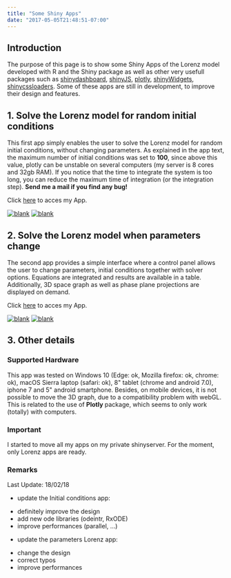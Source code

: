 ```yaml
---
title: "Some Shiny Apps"
date: "2017-05-05T21:48:51-07:00"
---
```


## Introduction

The purpose of this page is to show some Shiny Apps of the Lorenz model developed with R and the Shiny package as well as other very usefull packages such as [shinydashboard](https://rstudio.github.io/shinydashboard/),
[shinyJS](https://github.com/daattali/shinyjs), [plotly](https://plot.ly/r/),
[shinyWidgets](https://github.com/dreamRs/shinyWidgets),
[shinycssloaders](https://github.com/andrewsali/shinycssloaders). Some of these apps are still in development, to improve their design and features.

## 1. Solve the Lorenz model for random initial conditions

This first app simply enables the user to solve the Lorenz model for random initial conditions, without changing parameters.
As explained in the app text, the maximum number of initial conditions was set to **100**, since above this value, plotly can be unstable on several computers (my server is 8 cores and 32gb RAM). If you notice that the time to integrate the system is too long, you can reduce the maximum time of integration (or the integration step). **Send me a mail if you find any bug!**<br/>

Click [here](http://130.60.24.205/Lorenz_initcond/) to acces my App.

<a href="http://130.60.24.205/Lorenz_initcond/"><img src="images/demo_lorenz_initcond.png" width="auto" height="auto" alt="blank"></a>
<a href="http://130.60.24.205/Lorenz_initcond/"><img src="images/demo_lorenz_initcond_2.png" width="auto" height="auto" alt="blank"></a>

## 2. Solve the Lorenz model when parameters change

The second app provides a simple interface where a control panel allows the user to change parameters, initial conditions together with solver options. Equations are integrated and results are available in a table. Additionally, 3D space graph as well as phase plane projections are displayed on demand.<br/>

Click [here](http://130.60.24.205/Lorenz_parameters/) to acces my App.

<a href="http://130.60.24.205/Lorenz_parameters/"><img src="images/demo_lorenz_parameters_1.png" width="auto" height="auto" alt="blank"></a>
<a href="http://130.60.24.205/Lorenz_parameters/"><img src="images/demo_lorenz_parameters_2.png" width="auto" height="auto" alt="blank"></a>

## 3. Other details

### Supported Hardware

This app was tested on Windows 10 (Edge: ok, Mozilla firefox: ok, chrome: ok), macOS Sierra laptop (safari: ok), 8" tablet (chrome and android 7.0), iphone 7 and 5" android smartphone. Besides, on mobile devices, it is not possible to move the 3D graph, due to a compatibility problem with webGL. This is related to the use of **Plotly** package, which seems to only work (totally) with computers.

### Important

I started to move all my apps on my private shinyserver. For the moment, only Lorenz apps are ready.

### Remarks
 
 Last Update: 18/02/18
 
 + update the Initial conditions app:
  - definitely improve the design
  - add new ode libraries (odeintr, RxODE)
  - improve performances (parallel, ...)
  
 + update the parameters Lorenz app:
  - change the design
  - correct typos
  - improve performances

<!--### How to include a video

{{< youtube w7Ft2ymGmfc >}}

### Include an image

{{< figure src="/media/lorenz_plot.png" title="Some Trajectories" >}} -->

